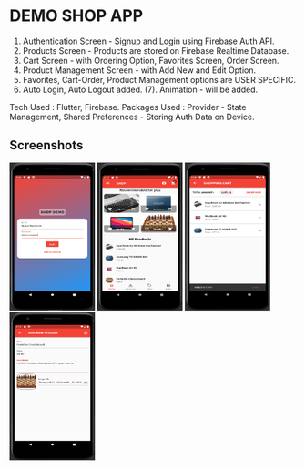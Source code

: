 # DEMO SHOP APP

1. Authentication Screen - Signup and Login using Firebase Auth API. 
2. Products Screen - Products are stored on Firebase Realtime Database.
3. Cart Screen - with Ordering Option, Favorites Screen, Order Screen.
4. Product Management Screen - with Add New and Edit Option.
5. Favorites, Cart-Order, Product Management options are USER SPECIFIC.
6. Auto Login, Auto Logout added.
(7). Animation - will be added.

Tech Used : Flutter, Firebase.
Packages Used : Provider - State Management, 
                Shared Preferences - Storing Auth Data on Device.

## Screenshots
<img alt="Login Page" height="260" src="screenshots/LoginPage.png" width="150"/>
<img alt="Home Page" height="260" src="screenshots/HomePage.png" width="150"/>
<img alt="Shopping Cart" height="260" src="screenshots/ShoppingCartView.png" width="150"/>
<img alt="Add New Products" height="260" src="screenshots/AddForm.png" width="150"/>